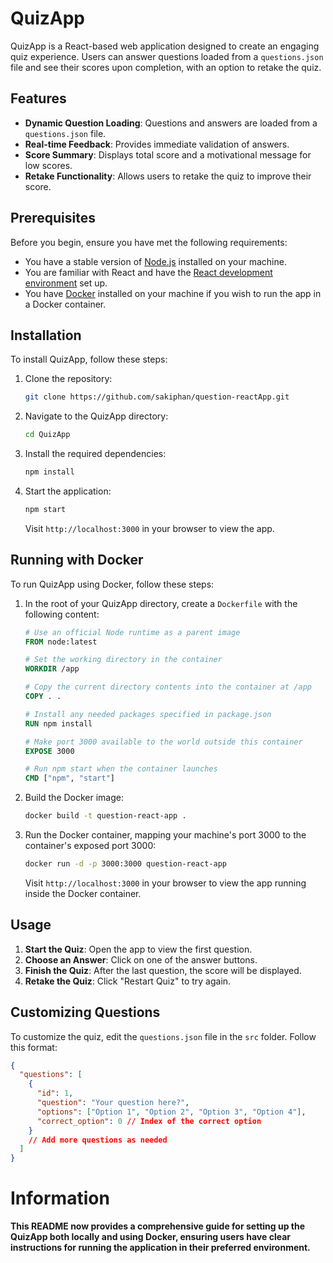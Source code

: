 # QuizApp

QuizApp is a React-based web application designed to create an engaging quiz experience. Users can answer questions loaded from a `questions.json` file and see their scores upon completion, with an option to retake the quiz.

## Features

- **Dynamic Question Loading**: Questions and answers are loaded from a `questions.json` file.
- **Real-time Feedback**: Provides immediate validation of answers.
- **Score Summary**: Displays total score and a motivational message for low scores.
- **Retake Functionality**: Allows users to retake the quiz to improve their score.

## Prerequisites

Before you begin, ensure you have met the following requirements:
- You have a stable version of [Node.js](https://nodejs.org/) installed on your machine.
- You are familiar with React and have the [React development environment](https://reactjs.org/docs/create-a-new-react-app.html) set up.
- You have [Docker](https://docs.docker.com/get-docker/) installed on your machine if you wish to run the app in a Docker container.

## Installation

To install QuizApp, follow these steps:

1. Clone the repository:
    ```bash
    git clone https://github.com/sakiphan/question-reactApp.git
    ```

2. Navigate to the QuizApp directory:
    ```bash
    cd QuizApp
    ```

3. Install the required dependencies:
    ```bash
    npm install
    ```

4. Start the application:
    ```bash
    npm start
    ```
    Visit `http://localhost:3000` in your browser to view the app.

## Running with Docker

To run QuizApp using Docker, follow these steps:

1. In the root of your QuizApp directory, create a `Dockerfile` with the following content:
    ```Dockerfile
    # Use an official Node runtime as a parent image
    FROM node:latest

    # Set the working directory in the container
    WORKDIR /app

    # Copy the current directory contents into the container at /app
    COPY . .

    # Install any needed packages specified in package.json
    RUN npm install

    # Make port 3000 available to the world outside this container
    EXPOSE 3000

    # Run npm start when the container launches
    CMD ["npm", "start"]
    ```

2. Build the Docker image:
    ```bash
    docker build -t question-react-app .
    ```

3. Run the Docker container, mapping your machine's port 3000 to the container's exposed port 3000:
    ```bash
    docker run -d -p 3000:3000 question-react-app
    ```
    Visit `http://localhost:3000` in your browser to view the app running inside the Docker container.

## Usage

1. **Start the Quiz**: Open the app to view the first question.
2. **Choose an Answer**: Click on one of the answer buttons.
3. **Finish the Quiz**: After the last question, the score will be displayed.
4. **Retake the Quiz**: Click "Restart Quiz" to try again.

## Customizing Questions

To customize the quiz, edit the `questions.json` file in the `src` folder. Follow this format:
```json
{
  "questions": [
    {
      "id": 1,
      "question": "Your question here?",
      "options": ["Option 1", "Option 2", "Option 3", "Option 4"],
      "correct_option": 0 // Index of the correct option
    }
    // Add more questions as needed
  ]
}
```

# Information
**This README now provides a comprehensive guide for setting up the QuizApp both locally and using Docker, ensuring users have clear instructions for running the application in their preferred environment.**



